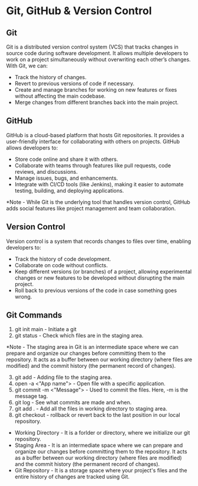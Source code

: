 # Git, GitHub & Version Control

## Git

Git is a distributed version control system (VCS) that tracks changes in source code during software development. It allows multiple developers to work on a project simultaneously without overwriting each other’s changes. With Git, we can:
- Track the history of changes.
- Revert to previous versions of code if necessary.
- Create and manage branches for working on new features or fixes without affecting the main codebase.
- Merge changes from different branches back into the main project.

## GitHub

GitHub is a cloud-based platform that hosts Git repositories. It provides a user-friendly interface for collaborating with others on projects. GitHub allows developers to:
- Store code online and share it with others.
- Collaborate with teams through features like pull requests, code reviews, and discussions.
- Manage issues, bugs, and enhancements.
- Integrate with CI/CD tools (like Jenkins), making it easier to automate testing, building, and deploying applications.

*Note - While Git is the underlying tool that handles version control, GitHub adds social features like project management and team collaboration.

## Version Control

Version control is a system that records changes to files over time, enabling developers to:
- Track the history of code development.
- Collaborate on code without conflicts.
- Keep different versions (or branches) of a project, allowing experimental changes or new features to be developed without disrupting the main project.
- Roll back to previous versions of the code in case something goes wrong.

## Git Commands

1. git init main - Initiate a git
2. git status - Check which files are in the staging area.

*Note - The staging area in Git is an intermediate space where we can prepare and organize our changes before committing them to the repository. It acts as a buffer between our  working directory (where files are modified) and the commit history (the permanent record of changes).

3. git add <fileName> - Adding file to the staging area.
4. open -a <"App name"> <fileName> - Open file with a specific application.
5. git commit -m <"Message"> - Used to commit the files. Here, -m is the message tag.
6. git log - See what commits are made and when.
7. git add . - Add all the files in working directory to staging area.
8. git checkout - rollback or revert back to the last position in our local repository.

- Working Directory - It is a forlder or directory, where we initialize our git repository.
- Staging Area - It is an intermediate space where we can prepare and organize our changes before committing them to the repository. It acts as a buffer between our  working directory (where files are modified) and the commit history (the permanent record of changes).
- Git Repository - It is a storage space where your project's files and the entire history of changes are tracked using Git.













